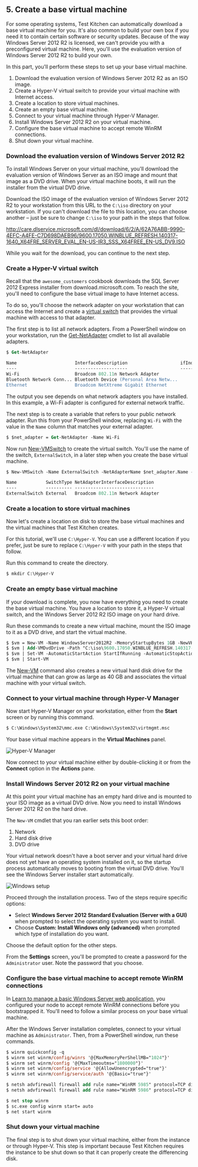 ## 5. Create a base virtual machine

For some operating systems, Test Kitchen can automatically download a base virtual machine for you. It's also common to build your own box if you need it to contain certain software or security updates. Because of the way Windows Server 2012 R2 is licensed, we can't provide you with a preconfigured virtual machine. Here, you'll use the evaluation version of Windows Server 2012 R2 to build your own.

In this part, you'll perform these steps to set up your base virtual machine.

1. Download the evaluation version of Windows Server 2012 R2 as an ISO image.
1. Create a Hyper-V virtual switch to provide your virtual machine with Internet access.
1. Create a location to store virtual machines.
1. Create an empty base virtual machine.
1. Connect to your virtual machine through Hyper-V Manager.
1. Install Windows Server 2012 R2 on your virtual machine.
1. Configure the base virtual machine to accept remote WinRM connections.
1. Shut down your virtual machine.

### Download the evaluation version of Windows Server 2012 R2

To install Windows Server on your virtual machine, you'll download the evaluation version of Windows Server as an ISO image and mount that image as a DVD drive. When your virtual machine boots, it will run the installer from the virtual DVD drive.

Download the ISO image of the evaluation version of Windows Server 2012 R2 to your workstation from this URL to the <code class="file-path">C:\iso</code> directory on your workstation. If you can't download the file to this location, you can choose another &ndash; just be sure to change <code class="file-path">C:\iso</code> to your path in the steps that follow.

<http://care.dlservice.microsoft.com/dl/download/6/2/A/62A76ABB-9990-4EFC-A4FE-C7D698DAEB96/9600.17050.WINBLUE_REFRESH.140317-1640_X64FRE_SERVER_EVAL_EN-US-IR3_SSS_X64FREE_EN-US_DV9.ISO>

While you wait for the download, you can continue to the next step.

### Create a Hyper-V virtual switch

Recall that the `awesome_customers` cookbook downloads the SQL Server 2012 Express installer from download.microsoft.com. To reach the site, you'll need to configure the base virtual image to have Internet access.

To do so, you'll choose the network adapter on your workstation that can access the Internet and create a [virtual switch](https://technet.microsoft.com/en-us/library/Hh831823.aspx) that provides the virtual machine with access to that adapter.

The first step is to list all network adapters. From a PowerShell window on your workstation, run the [Get-NetAdapter](https://technet.microsoft.com/library/JJ130867.aspx) cmdlet to list all available adapters.

```ps
$ Get-NetAdapter

Name                      InterfaceDescription                    ifIndex Status       MacAddress             LinkSpeed
----                      --------------------                    ------- ------       ----------             ---------
Wi-Fi                     Broadcom 802.11n Network Adapter              6 Up           6C-4A-97-DC-40-22       450 Mbps
Bluetooth Network Conn... Bluetooth Device (Personal Area Netw...       5 Disconnected 6C-4A-97-DC-40-22         3 Mbps
Ethernet                  Broadcom NetXtreme Gigabit Ethernet           3 Disconnected BB-21-66-79-AD-7D          0 bps
```

The output you see depends on what network adapters you have installed. In this example, a Wi-Fi adapter is configured for external network traffic.

The next step is to create a variable that refers to your public network adapter. Run this from your PowerShell window, replacing `Wi-Fi` with the value in the `Name` column that matches your external adapter.

```ps
$ $net_adapter = Get-NetAdapter -Name Wi-Fi
```

Now run [New-VMSwitch](https://technet.microsoft.com/library/hh848455.aspx) to create the virtual switch. You'll use the name of the switch, `ExternalSwitch`, in a later step when you create the base virtual machine.

```ps
$ New-VMSwitch -Name ExternalSwitch -NetAdapterName $net_adapter.Name -AllowManagementOS $True -Notes "Provide public network access to VMs"

Name           SwitchType NetAdapterInterfaceDescription
----           ---------- ------------------------------
ExternalSwitch External   Broadcom 802.11n Network Adapter
```

### Create a location to store virtual machines

Now let's create a location on disk to store the base virtual machines and the virtual machines that Test Kitchen creates.

For this tutorial, we'll use <code class="file-path">C:\Hyper-V</code>. You can use a different location if you prefer, just be sure to replace <code class="file-path">C:\Hyper-V</code> with your path in the steps that follow.

Run this command to create the directory.

```ps
$ mkdir C:\Hyper-V
```

### Create an empty base virtual machine

If your download is complete, you now have everything you need to create the base virtual machine. You have a location to store it, a Hyper-V virtual switch, and the Windows Server 2012 R2 ISO image on your hard drive.

Run these commands to create a new virtual machine, mount the ISO image to it as a DVD drive, and start the virtual machine.

```ps
$ $vm = New-VM -Name WindowsServer2012R2 -MemoryStartupBytes 1GB -NewVHDPath "C:\Hyper-V\WindowsServer2012R2.vhdx" -NewVHDSizeBytes 40GB -Path "C:\Hyper-V" -SwitchName ExternalSwitch
$ $vm | Add-VMDvdDrive -Path "C:\iso\9600.17050.WINBLUE_REFRESH.140317-1640_X64FRE_SERVER_EVAL_EN-US-IR3_SSS_X64FREE_EN-US_DV9.ISO"
$ $vm | Set-VM -AutomaticStartAction StartIfRunning -AutomaticStopAction ShutDown
$ $vm | Start-VM
```

The [New-VM](https://technet.microsoft.com/library/hh848537.aspx) command also creates a new virtual hard disk drive for the virtual machine that can grow as large as 40 GB and associates the virtual machine with your virtual switch.

### Connect to your virtual machine through Hyper-V Manager

Now start Hyper-V Manager on your workstation, either from the **Start** screen or by running this command.

```ps
$ C:\Windows\System32\mmc.exe C:\Windows\System32\virtmgmt.msc
```

Your base virtual machine appears in the **Virtual Machines** panel.

![Hyper-V Manager](misc/hyperv-view-vm.png)

Now connect to your virtual machine either by double-clicking it or from the **Connect** option in the **Actions** pane.

### Install Windows Server 2012 R2 on your virtual machine

At this point your virtual machine has an empty hard drive and is mounted to your ISO image as a virtual DVD drive. Now you need to install Windows Server 2012 R2 on the hard drive.

The `New-VM` cmdlet that you ran earlier sets this boot order:

1. Network
1. Hard disk drive
1. DVD drive

Your virtual network doesn't have a boot server and your virtual hard drive does not yet have an operating system installed on it, so the startup process automatically moves to booting from the virtual DVD drive. You'll see the Windows Server installer start automatically.

![Windows setup](misc/hyperv-windows-setup.png)

Proceed through the installation process. Two of the steps require specific options:

* Select **Windows Server 2012 Standard Evaluation (Server with a GUI)** when prompted to select the operating system you want to install.
* Choose **Custom: Install Windows only (advanced)** when prompted which type of installation do you want.

Choose the default option for the other steps.

From the **Settings** screen, you'll be prompted to create a password for the `Administrator` user. Note the password that you choose.

### Configure the base virtual machine to accept remote WinRM connections

In [Learn to manage a basic Windows Server web application](/manage-a-web-app/windows), you configured your node to accept remote WinRM connections before you bootstrapped it. You'll need to follow a similar process on your base virtual machine.

After the Windows Server installation completes, connect to your virtual machine as `Administrator`. Then, from a PowerShell window, run these commands.

```ps
$ winrm quickconfig -q
$ winrm set winrm/config/winrs '@{MaxMemoryPerShellMB="1024"}'
$ winrm set winrm/config '@{MaxTimeoutms="1800000"}'
$ winrm set winrm/config/service '@{AllowUnencrypted="true"}'
$ winrm set winrm/config/service/auth '@{Basic="true"}'

$ netsh advfirewall firewall add rule name="WinRM 5985" protocol=TCP dir=in localport=5985 action=allow
$ netsh advfirewall firewall add rule name="WinRM 5986" protocol=TCP dir=in localport=5986 action=allow

$ net stop winrm
$ sc.exe config winrm start= auto
$ net start winrm
```

### Shut down your virtual machine

The final step is to shut down your virtual machine, either from the instance or through Hyper-V. This step is important because Test Kitchen requires the instance to be shut down so that it can properly create the differencing disk.
